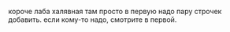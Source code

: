 короче лаба халявная там просто в первую надо пару строчек добавить.
если кому-то надо, смотрите в первой.